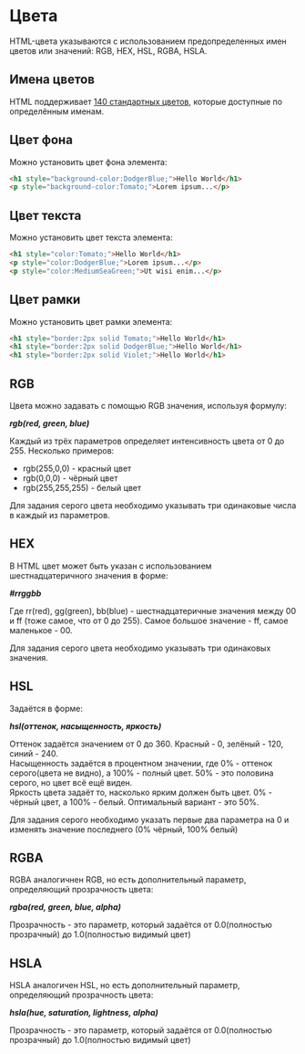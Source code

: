 # Цвета
HTML-цвета указываются с использованием предопределенных имен цветов или значений: RGB, HEX, HSL, RGBA, HSLA.

## Имена цветов
HTML поддерживает [140 стандартных цветов](https://www.w3schools.com/colors/colors_names.asp), которые доступные по определённым именам.

## Цвет фона
Можно установить цвет фона элемента:
```html
<h1 style="background-color:DodgerBlue;">Hello World</h1>
<p style="background-color:Tomato;">Lorem ipsum...</p> 
```

## Цвет текста
Можно установить цвет текста элемента:
```html
<h1 style="color:Tomato;">Hello World</h1>
<p style="color:DodgerBlue;">Lorem ipsum...</p>
<p style="color:MediumSeaGreen;">Ut wisi enim...</p> 
```

## Цвет рамки
Можно установить цвет рамки элемента:
```html
<h1 style="border:2px solid Tomato;">Hello World</h1>
<h1 style="border:2px solid DodgerBlue;">Hello World</h1>
<h1 style="border:2px solid Violet;">Hello World</h1> 
```

## RGB
Цвета можно задавать с помощью RGB значения, используя формулу:

***rgb(red, green, blue)***

Каждый из трёх параметров определяет интенсивность цвета от 0 до 255.
Несколько примеров:
* rgb(255,0,0) - красный цвет
* rgb(0,0,0) - чёрный цвет
* rgb(255,255,255) - белый цвет

Для задания серого цвета необходимо указывать три одинаковые числа в каждый из параметров.

## HEX
В HTML цвет может быть указан с использованием шестнадцатеричного значения в форме:

***#rrggbb***

Где rr(red), gg(green), bb(blue) - шестнадцатеричные значения между 00 и ff (тоже самое, что от 0 до 255).
Самое большое значение - ff, самое маленькое - 00.

Для задания серого цвета необходимо указывать три одинаковых значения.

## HSL
Задаётся в форме:

***hsl(оттенок, насыщенность, яркость)***

Оттенок задаётся значением от 0 до 360. Красный - 0, зелёный - 120, синий - 240.<br>
Насыщенность задаётся в процентном значении, где 0% - оттенок серого(цвета не видно), а 100% - полный цвет. 50% - это половина серого, но цвет всё ещё виден.<br>
Яркость цвета задаёт то, насколько ярким должен быть цвет. 0% - чёрный цвет, а 100% - белый. Оптимальный вариант - это 50%.

Для задания серого необходимо указать первые два параметра на 0 и изменять значение последнего (0% чёрный, 100% белый)

## RGBA
RGBA аналогичнен RGB, но есть дополнительный параметр, определяющий прозрачность цвета:

***rgba(red, green, blue, alpha)***

Прозрачность - это параметр, который задаётся от 0.0(полностью прозрачный) до 1.0(полностью видимый цвет)

## HSLA
HSLA аналогичен HSL, но есть дополнительный параметр, определяющий прозрачность цвета:

***hsla(hue, saturation, lightness, alpha)***

Прозрачность - это параметр, который задаётся от 0.0(полностью прозрачный) до 1.0(полностью видимый цвет)




